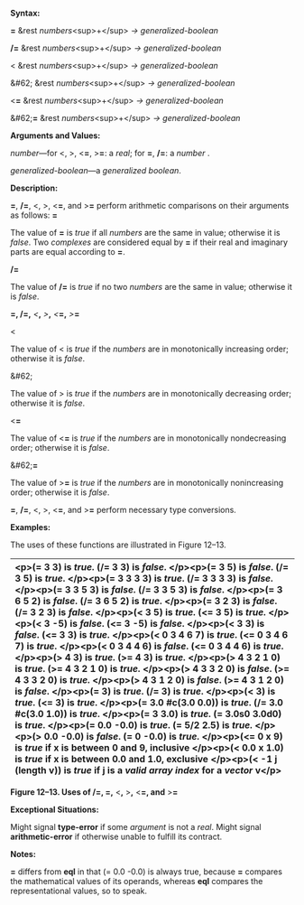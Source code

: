  

**Syntax:** 

**=** &rest *numbers*&#60;sup&#62;+&#60;/sup&#62; *→ generalized-boolean* 

**/=** &rest *numbers*&#60;sup&#62;+&#60;/sup&#62; *→ generalized-boolean* 

&#60; &rest *numbers*&#60;sup&#62;+&#60;/sup&#62; *→ generalized-boolean* 

\&#62; &rest *numbers*&#60;sup&#62;+&#60;/sup&#62; *→ generalized-boolean* 

&#60;**=** &rest *numbers*&#60;sup&#62;+&#60;/sup&#62; *→ generalized-boolean* 

\&#62;**=** &rest *numbers*&#60;sup&#62;+&#60;/sup&#62; *→ generalized-boolean* 

**Arguments and Values:** 

*number*—for &#60;, &#62;, &#60;**=**, &#62;**=**: a *real*; for **=**, **/=**: a *number* . 

*generalized-boolean*—a *generalized boolean*. 

**Description:** 

**=**, **/=**, &#60;, &#62;, &#60;**=**, and &#62;**=** perform arithmetic comparisons on their arguments as follows: **=** 

The value of **=** is *true* if all *numbers* are the same in value; otherwise it is *false*. Two *complexes* are considered equal by **=** if their real and imaginary parts are equal according to **=**. 

**/=** 

The value of **/=** is *true* if no two *numbers* are the same in value; otherwise it is *false*. 

 

 

**=, /=,** *&#60;***,** *&#62;***,** *&#60;***=,** *&#62;***=** 

&#60; 

The value of &#60; is *true* if the *numbers* are in monotonically increasing order; otherwise it is *false*. 

\&#62; 

The value of &#62; is *true* if the *numbers* are in monotonically decreasing order; otherwise it is *false*. 

&#60;**=** 

The value of &#60;**=** is *true* if the *numbers* are in monotonically nondecreasing order; otherwise it is *false*. 

\&#62;**=** 

The value of &#62;**=** is *true* if the *numbers* are in monotonically nonincreasing order; otherwise it is *false*. 

**=**, **/=**, &#60;, &#62;, &#60;**=**, and &#62;**=** perform necessary type conversions. 

**Examples:** 

The uses of these functions are illustrated in Figure 12–13. 



 

 

|&#60;p&#62;(= 3 3) is *true*. (/= 3 3) is *false*. &#60;/p&#62;&#60;p&#62;(= 3 5) is *false*. (/= 3 5) is *true*. &#60;/p&#62;&#60;p&#62;(= 3 3 3 3) is *true*. (/= 3 3 3 3) is *false*. &#60;/p&#62;&#60;p&#62;(= 3 3 5 3) is *false*. (/= 3 3 5 3) is *false*. &#60;/p&#62;&#60;p&#62;(= 3 6 5 2) is *false*. (/= 3 6 5 2) is *true*. &#60;/p&#62;&#60;p&#62;(= 3 2 3) is *false*. (/= 3 2 3) is *false*. &#60;/p&#62;&#60;p&#62;(&#60; 3 5) is *true*. (&#60;= 3 5) is *true*. &#60;/p&#62;&#60;p&#62;(&#60; 3 -5) is *false*. (&#60;= 3 -5) is *false*. &#60;/p&#62;&#60;p&#62;(&#60; 3 3) is *false*. (&#60;= 3 3) is *true*. &#60;/p&#62;&#60;p&#62;(&#60; 0 3 4 6 7) is *true*. (&#60;= 0 3 4 6 7) is *true*. &#60;/p&#62;&#60;p&#62;(&#60; 0 3 4 4 6) is *false*. (&#60;= 0 3 4 4 6) is *true*. &#60;/p&#62;&#60;p&#62;(&#62; 4 3) is *true*. (&#62;= 4 3) is *true*. &#60;/p&#62;&#60;p&#62;(&#62; 4 3 2 1 0) is *true*. (&#62;= 4 3 2 1 0) is *true*. &#60;/p&#62;&#60;p&#62;(&#62; 4 3 3 2 0) is *false*. (&#62;= 4 3 3 2 0) is *true*. &#60;/p&#62;&#60;p&#62;(&#62; 4 3 1 2 0) is *false*. (&#62;= 4 3 1 2 0) is *false*. &#60;/p&#62;&#60;p&#62;(= 3) is *true*. (/= 3) is *true*. &#60;/p&#62;&#60;p&#62;(&#60; 3) is *true*. (&#60;= 3) is *true*. &#60;/p&#62;&#60;p&#62;(= 3.0 #c(3.0 0.0)) is *true*. (/= 3.0 #c(3.0 1.0)) is *true*. &#60;/p&#62;&#60;p&#62;(= 3 3.0) is *true*. (= 3.0s0 3.0d0) is *true*. &#60;/p&#62;&#60;p&#62;(= 0.0 -0.0) is *true*. (= 5/2 2.5) is *true*. &#60;/p&#62;&#60;p&#62;(&#62; 0.0 -0.0) is *false*. (= 0 -0.0) is *true*. &#60;/p&#62;&#60;p&#62;(&#60;= 0 x 9) is *true* if x is between 0 and 9, inclusive &#60;/p&#62;&#60;p&#62;(&#60; 0.0 x 1.0) is *true* if x is between 0.0 and 1.0, exclusive &#60;/p&#62;&#60;p&#62;(&#60; -1 j (length v)) is *true* if j is a *valid array index* for a *vector* v&#60;/p&#62;|
| :- |


**Figure 12–13. Uses of /=, =,** &#60;**,** &#62;**,** &#60;**=, and** &#62;**=** 

**Exceptional Situations:** 

Might signal **type-error** if some *argument* is not a *real*. Might signal **arithmetic-error** if otherwise unable to fulfill its contract. 

**Notes:** 

**=** differs from **eql** in that (= 0.0 -0.0) is always true, because **=** compares the mathematical values of its operands, whereas **eql** compares the representational values, so to speak. 

